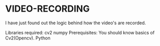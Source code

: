 # VIDEO-RECORDING
I have just found out the logic behind how the video's are recorded.

Libraries required:
cv2
numpy
Prerequisites:
You should know basics of Cv2(Opencv).
Python 
